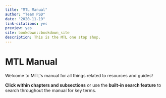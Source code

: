 ```yaml
---
title: "MTL Manual"
author: "Team PSD"
date: "2020-11-19"
link-citations: yes
preview: yes
site: bookdown::bookdown_site
description: This is the MTL one stop shop.
---
```


# MTL Manual

Welcome to MTL's manual for all things related to resources and guides!

**Click within chapters and subsections** or use the **built-in search feature** to search throughout the manual for key terms.
